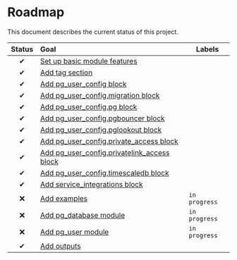 # Roadmap

This document describes the current status of this project.


| Status | Goal | Labels | 
| :---: | :--- | --- | 
| ✔ | [Set up basic module features]() || 
| ✔ | [Add tag section]() ||
| ✔ | [Add pg_user_config block]() ||
| ✔ | [Add pg_user_config.migration block]() ||
| ✔ | [Add pg_user_config.pg block]() ||
| ✔ | [Add pg_user_config.pgbouncer block]() ||
| ✔ | [Add pg_user_config.pglookout block]() ||
| ✔ | [Add pg_user_config.private_access block]() ||
| ✔ | [Add pg_user_config.privatelink_access block]() ||
| ✔ | [Add pg_user_config.timescaledb block]() ||
| ✔ | [Add service_integrations block]() ||
| ❌ | [Add examples]() |`in progress`|
| ❌ | [Add pg_database module]() |`in progress`|
| ❌ | [Add pg_user module]() |`in progress`|
| ✔ | [Add outputs]() ||
